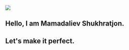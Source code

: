 ![](https://www.lambdatest.com/resources/images/news24.gif](https://user-images.githubusercontent.com/74038190/219923809-b86dc415-a0c2-4a38-bc88-ad6cf06395a8.gif))



## Hello, I am Mamadaliev Shukhratjon.
## Let's make it perfect.



